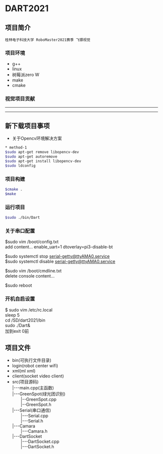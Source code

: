 # DART2021
## 项目简介
`桂林电子科技大学 RoboMaster2021赛季 飞镖视觉`
### 项目环境
* g++
* linux
* 树莓派zero W
* make
* cmake

### 视觉项目贡献
________________________________
   
--------------------------------

## 新下载项目事项
* 关于Opencv环境解决方案
```bash
* method-1
$sudo apt-get remove libopencv-dev
$sudo apt-get autoremove
$sudo apt-get install libopencv-dev
$sudo ldconfig
```

### 项目构建
```bash
$cmake .
$make
```

### 运行项目
```bash
$sudo ./bin/Dart
```

### 关于串口配置
$sudo vim /boot/config.txt  
add content... 
enable_uart=1 
dtoverlay=pi3-disable-bt  

$sudo systemctl stop serial-getty@ttyAMA0.service  
$sudo systemctl disable serial-getty@ttyAMA0.service  

$sudo vim /boot/cmdline.txt  
delete console content...  

$sudo reboot 


### 开机自启设置
$ sudo vim /etc/rc.local  
sleep 5  
cd /SD/dart2021/bin  
sudo ./Dart&  
加到exit 0前  



## 项目文件
* bin(可执行文件目录)
* login(robot center wifi)  
* xml(ml xml)  
* client(socket video client)  
* src(项目源码)  
|---main.cpp(主函数)  
  |---GreenSpot(绿光团识别)  
  &emsp;&emsp;|--GreenSpot.cpp    
  &emsp;&emsp;|--GreenSpot.h  
  |---Serial(串口通信)  
  &emsp;&emsp;|---Serial.cpp  
  &emsp;&emsp;|---Serial.h  
  |---Camara  
  &emsp;&emsp;|---Camara.h  
  |---DartSocket  
  &emsp;&emsp;|---DartSocket.cpp  
  &emsp;&emsp;|---DartSocket.h  


